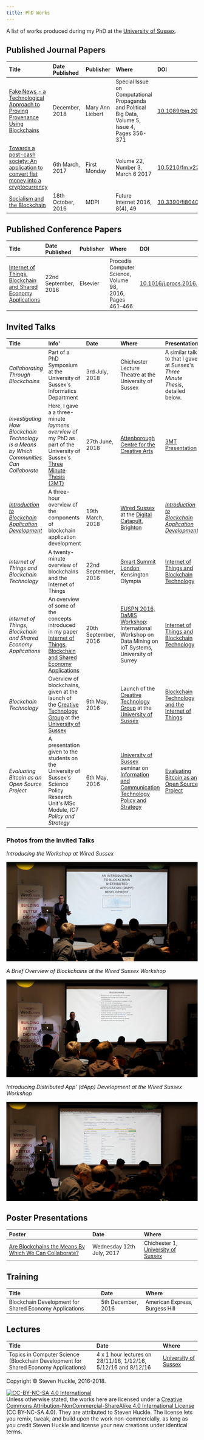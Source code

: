 ```yaml
---
title: PhD Works
---
```


A list of works produced during my PhD at the [University of Sussex](http://www.sussex.ac.uk/).

## Published Journal Papers

| Title | Date Published | Publisher | Where | DOI |
|:------|:---------------|:----------|:------|:----|
| [Fake News - a Technological Approach to Proving Provenance Using Blockchains](https://doi.org/10.1089/big.2017.0071)   | December, 2018 | Mary Ann Liebert | Special Issue on Computational Propaganda and Political Big Data, Volume 5, Issue 4, Pages 356-371 | [10.1089/big.2017.0071](https://doi.org/10.1089/big.2017.0071) |
| [Towards a post-cash society: An application to convert fiat money into a cryptocurrency](http://firstmonday.org/ojs/index.php/fm/article/view/7410/6003 "Towards a post-cash society") |  6th March, 2017 | First Monday | Volume 22, Number 3, March 6 2017 | [10.5210/fm.v22i3.7410]( http://dx.doi.org/10.5210/fm.v22i3.7410 "10.5210/fm.v22i3.7410") |
| [Socialism and the Blockchain]( http://www.mdpi.com/1999-5903/8/4/49 "Socialism and the Blockchain") | 18th October, 2016 | MDPI | Future Internet 2016, 8(4), 49 | [10.3390/fi8040049](http://dx.doi.org/10.3390/fi8040049 "10.3390/fi8040049") |

## Published Conference Papers

| Title | Date Published | Publisher | Where | DOI |
|:------|:---------------|:----------|:------|:----|
| [Internet of Things, Blockchain and Shared Economy Applications](http://dx.doi.org/10.1016/j.procs.2016.09.074 "Internet of Things, Blockchain and Shared Economy Applications") | 22nd September, 2016 | Elsevier | Procedia Computer Science, Volume 98, 2016, Pages 461–466 | [10.1016/j.procs.2016.09.074]( http://dx.doi.org/10.1016/j.procs.2016.09.074 "10.1016/j.procs.2016.09.074") |

## Invited Talks

| Title | Info' | Date | Where | Presentation |
|:------|:------|:-----|:------|:-------------|
| _Collaborating Through Blockchains_ | Part of a PhD Symposium at the University of Sussex's Informatics Department | 3rd July, 2018 | Chichester Lecture Theatre at the University of Sussex | A similar talk to that I gave at Sussex's _Three Minute Thesis_, detailed below. |
| _Investigating How Blockchain Technology is a Means by Which Communities Can Collaborate_ | Here, I gave a a three-minute _laymens overview_ of my PhD as part of the University of Sussex's [Three Minute Thesis (3MT)](http://www.sussex.ac.uk/internal/doctoralschool/researcherdev/threeminthesis) | 27th June, 2018 | [Attenborough Centre for the Creative Arts](https://www.attenboroughcentre.com/) | [3MT Presentation](https://glowkeeper.github.io/3MT-of-Steve-Huckle/) |
| _[Introduction to Blockchain Application Development](https://www.eventbrite.co.uk/e/intro-to-blockchain-application-development-for-beginners-tickets-42564510597#)_ | A three-hour overview of the components of blockchain application development | 19th March, 2018 | [Wired Sussex](https://www.wiredsussex.com/) at the [Digital Catapult, Brighton](https://www.digitalcatapultcentre.org.uk/local-centre/brighton/) | _[Introduction to Blockchain Application Development](https://github.com/glowkeeper/dApp-Development)_ |
| _Internet of Things and Blockchain Technology_ | A twenty-minute overview of blockchains and the Internet of Things | 22nd September, 2016 | [Smart Summit London](http://www.iotsmartsummitlondon.com/ "Smart Summit London"), Kensington Olympia | [Internet of Things and Blockchain Technology](https://github.com/glowkeeper/DaMIS-Presentation) |
| _Internet of Things, Blockchain and Shared Economy Applications_ | An overview of some of the concepts introduced in my paper [Internet of Things, Blockchain and Shared Economy Applications](http://dx.doi.org/10.1016/j.procs.2016.09.074 "Internet of Things, Blockchain and Shared Economy Applications") | 20th September, 2016 | [EUSPN 2016, DaMIS Workshop](http://143.225.211.50/damis/ "DaMIS"): International Workshop on Data Mining on IoT Systems, University of Surrey | [Internet of Things and Blockchain Technology](https://github.com/glowkeeper/DaMIS-Presentation) |
| _Blockchain Technology_ | Overview of blockchains, given at the launch of the [Creative Technology Group](http://www.sussex.ac.uk/creativetechnology/) at the [University of Sussex](http://www.sussex.ac.uk/) | 9th May, 2016 | Launch of the [Creative Technology Group](http://www.sussex.ac.uk/creativetechnology/) at the [University of Sussex](http://www.sussex.ac.uk/) | [Blockchain Technology and the Internet of Things](https://github.com/glowkeeper/Creative-Technology-Group-Blockchain-Presentation) |
| _Evaluating Bitcoin as an Open Source Project_ | A presentation given to the students on the University of Sussex's Science Policy Research Unit's MSc Module, _ICT Policy and Strategy_ | 6th May, 2016 | [University of Sussex](http://www.sussex.ac.uk/) seminar on [Information and Communication Technology Policy and Strategy](http://www.sussex.ac.uk/bmec/internal/departments/spru/pgcourses/2016/L1520T/62854) | [Evaluating Bitcoin as an Open Source Project](https://github.com/glowkeeper/Bitcoin-Presentation) |

### Photos from the Invited Talks

_Introducing the Workshop at Wired Sussex_

![](images/dCBrighton190318.png)

_A Brief Overview of Blockchains at the Wired Sussex Workshop_

![](images/dCBrighton190318_2.png)

_Introducing Distributed App' (dApp) Development at the Wired Sussex Workshop_

![](images/dCBrighton190318_3.png)

## Poster Presentations

| Poster | Date | Where |
|:-------|:-----|:------|
| [Are Blockchains the Means By Which We Can Collaborate?](/docs/poster120717.pdf) | Wednesday 12th July, 2017  | Chichester 1, [University of Sussex](http://www.sussex.ac.uk/) |

## Training

| Title | Date | Where |
|:------|:-----|:------|
| Blockchain Development for Shared Economy Applications | 5th December, 2016 | American Express, Burgess Hill |

## Lectures

| Title | Date | Where |
|:------|:-----|:------|
| Topics in Computer Science (Blockchain Development for Shared Economy Applications) | 4 x 1 hour lectures on 28/11/16, 1/12/16, 5/12/16 and 8/12/16 | [University of Sussex](http://www.sussex.ac.uk/) |

Copyright © Steven Huckle, 2016-2018.

<a rel="license" href="http://creativecommons.org/licenses/by-nc-sa/4.0/"><img alt="CC-BY-NC-SA 4.0 International" style="border-width:0" src="https://i.creativecommons.org/l/by-nc-sa/4.0/88x31.png" /></a><br />
Unless otherwise stated, the works here are licensed under a [Creative Commons Attribution-NonCommercial-ShareAlike 4.0 International License](https://creativecommons.org/licenses/by-nc-sa/4.0/) (CC BY-NC-SA 4.0). They are attributed to Steven Huckle. The license lets you remix, tweak, and build upon the work non-commercially, as long as you credit Steven Huckle and license your new creations under identical terms.

